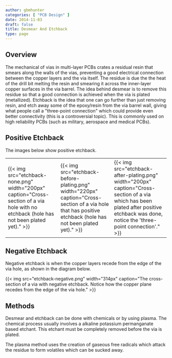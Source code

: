 ```yaml
---
author: gbmhunter
categories: [ "PCB Design" ]
date: 2014-11-03
draft: false
title: Desmear And Etchback
type: page
---
```


## Overview

The mechanical of vias in multi-layer PCBs crates a residual resin that smears along the walls of the vias, preventing a good electrical connection between the copper layers and the via itself. The residue is due the the heat of the drill bit melting the resin and smearing it across the inner-layer copper surfaces in the via barrel. The idea behind desmear is to remove this residue so that a good connection is achieved when the via is plated (metallized). Etchback is the idea that one can go further than just removing resin, and etch away some of the epoxy/resin from the via barrel wall, giving what people call a "three-point connection" which could provide even better connectivity (this is a controversial topic). This is commonly used on high reliability PCBs (such as military, aerospace and medical PCBs).

## Positive Etchback

The images below show positive etchback.

<table>
  <tbody>
    <tr>
      <td>{{< img src="etchback-none.png" width="200px" caption="Cross-section of a via hole with no etchback (hole has not been plated yet)." >}}</td>
      <td>{{< img src="etchback-before-plating.png" width="220px" caption="Cross-section of a via hole that has positive etchback (hole has not been plated yet)." >}}</td>
      <td>{{< img src="etchback-after-plating.png" width="200px" caption="Cross-section of a via which has been plated after positive etchback was done, notice the 'three-point connection'."  >}}</td>
    </tr>
  </tbody>
</table>

## Negative Etchback

Negative etchback is when the copper layers recede from the edge of the via hole, as shown in the diagram below.

{{< img src="etchback-negative.png" width="314px" caption="The cross-section of a via with negative etchback. Notice how the copper plane recedes from the edge of the via hole."  >}}

## Methods

Desmear and etchback can be done with chemicals or by using plasma. The chemical process usually involves a alkaline potassium permanganate based etchant. This etchant must be completely removed before the via is plated.

The plasma method uses the creation of gaseous free radicals which attack the residue to form volatiles which can be sucked away.

